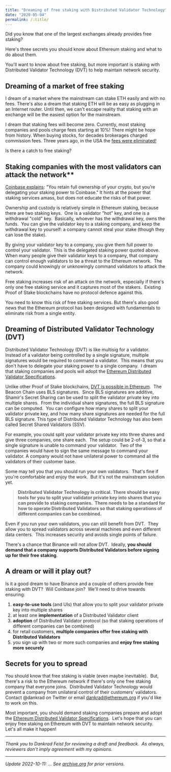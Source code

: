 ```yaml
---
title: "Dreaming of free staking with Distributed Validator Technology"
date: "2020-05-04"
permalink: /:title/
---
```


Did you know that one of the largest exchanges already provides free staking?

Here's three secrets you should know about Ethereum staking and what to do about them.

You'll want to know about free staking, but more important is staking with Distributed Validator Technology (DVT) to help maintain network security.


## Dreaming of a market of free staking

I dream of a market where the mainstream can stake ETH easily and with no fees. There's also a dream that staking ETH will be as easy as plugging in an Internet router. Until then, we can't escape reality that staking with an exchange will be the easiest option for the mainstream.

I dream that staking fees will become zero. Currently, most staking companies and pools charge fees starting at 10%! There might be hope from history. When buying stocks, for decades brokerages charged commission fees. Three years ago, in the USA the [fees were eliminated!](https://www.cnn.com/2019/10/01/investing/charles-schwab-eliminates-commissions)

Is there a catch to free staking?

## Staking companies with the most validators can attack the network**

[Coinbase explains](http://web.archive.org/web/20200328023024/https://help.coinbase.com/en/coinbase/trading-and-funding/other/staking-on-coinbase.html): "You retain full ownership of your crypto, but you’re delegating your staking power to Coinbase." It hints at the power that staking services amass, but does not educate the risks of that power.

Ownership and custody is relatively simple in Ethereum staking, because there are two staking keys.  One is a validator "hot" key, and one is a withdrawal "cold" key.  Basically, whoever has the withdrawal key, owns the funds.  You can give the validator key to a staking company, and keep the withdrawal key to yourself: a company cannot steal your stake (though they can lose the stake).

By giving your validator key to a company, you give them full power to control your validator.  This is the delegated staking power quoted above.  When many people give their validator keys to a company, that company can control enough validators to be a threat to the Ethereum network.  The company could knowingly or unknowingly command validators to attack the network.

Free staking increases risk of an attack on the network, especially if there's only one free staking service and it captures most of the stakers.  Existing Proof of Stake blockchains have no protocol defence against this.

You need to know this risk of free staking services. But there's also good news that the Ethereum protocol has been designed with fundamentals to eliminate risk from a single entity.

## **Dreaming of Distributed Validator Technology (DVT)**

Distributed Validator Technology (DVT) is like multisig for a validator.  Instead of a validator being controlled by a single signature, multiple signatures would be required to command a validator.  This means that you don't have to delegate your staking power to a single company.  I dream that staking companies and pools will adopt the [Ethereum Distributed Validator Specifications](https://github.com/ethereum/distributed-validator-specs).

Unlike other Proof of Stake blockchains, [DVT is possible in Ethereum](https://www.youtube.com/watch?v=Jtz9b7yWbLo).  The Beacon Chain uses BLS signatures.  Since BLS signatures are additive, Shamir's Secret Sharing can be used to split the validator private key into multiple shares.  From the individual share signatures, the full BLS signature can be computed.  You can configure how many shares to split your validator private key, and how many share signatures are needed for the full BLS signature. This type of Distributed Validator Technology has also been called Secret Shared Validators (SSV).

For example, you could split your validator private key into three shares and give three companies, one share each.  The setup could be 2-of-3, so that a single signature is unable to command your validator.  Two of the companies would have to sign the same message to command your validator. A company would not have unilateral power to command all the validators of their customer base.

Some may tell you that you should run your own validators.  That's fine if you're comfortable and enjoy the work.  But it's not the mainstream solution yet.

> **Distributed Validator Technology is critical.** **There should be easy tools for you to split your validator private key into shares that you can provide to staking companies.  There needs to be a standard for how to operate Distributed Validators so that staking operations of different companies can be combined.**

Even if you run your own validators, you can still benefit from DVT.  They allow you to spread validators across several machines and even different data centers.  This increases security and avoids single points of failure.

There's a chance that Binance will not allow DVT.  Ideally, **you should demand that a company supports Distributed Validators before signing up for their free staking**.

## **A dream or will it play out?**

Is it a good dream to have Binance and a couple of others provide free staking with DVT?  Will Coinbase join?  We'll need to drive towards ensuring:

1. **easy-to-use tools** (and UIs) that allow you to split your validator private key into multiple shares
2. at least one **implementation** of a Distributed Validator client
3. **adoption** of Distributed Validator protocol (so that staking operations of different companies can be combined)
4. for retail customers, **multiple companies offer free staking with Distributed Validators**
5. you sign up with two or more such companies and **enjoy free staking more securely**

## **Secrets for you to spread**

You should know that free staking is viable (even maybe inevitable).  But, there's a risk to the Ethereum network if there's only one free staking company that everyone joins.  Distributed Validator Technology would prevent a company from unilateral control of their customers' validators.  Contact @dankrad on Twitter or email dankrad@ethereum.org if you'd like to work on this.

Most important, you should demand staking companies prepare and adopt the [Ethereum Distributed Validator Specifications](https://github.com/ethereum/distributed-validator-specs).  Let's hope that you can enjoy free staking on Ethereum with DVT to maintain network security.  Let's all make it happen!

* * *

_Thank you to Dankrad Feist for reviewing a draft and feedback.  As always, reviewers don't imply agreement with my opinions._

* * *

_Update 2022-10-11: ... See [archive.org](https://web.archive.org/web/20220000000000*/https://ethos.dev/free-staking) for prior versions._


